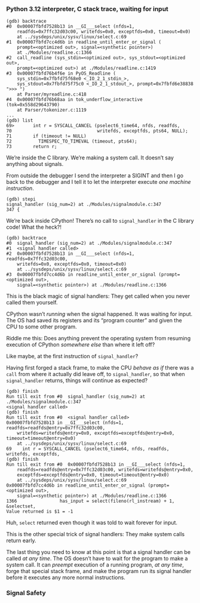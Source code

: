 ### Python 3.12 interpreter, C stack trace, waiting for input

```
(gdb) backtrace
#0  0x00007fbfd7528b13 in __GI___select (nfds=1,
    readfds=0x7ffc32d03c00, writefds=0x0, exceptfds=0x0, timeout=0x0)
    at ../sysdeps/unix/sysv/linux/select.c:69
#1  0x00007fbfd7cc4d6b in readline_until_enter_or_signal (
    prompt=<optimized out>, signal=<synthetic pointer>)
    at ./Modules/readline.c:1366
#2  call_readline (sys_stdin=<optimized out>, sys_stdout=<optimized out>,
    prompt=<optimized out>) at ./Modules/readline.c:1419
#3  0x00007fbfd76b4f6e in PyOS_Readline (
    sys_stdin=0x7fbfd75f68e0 <_IO_2_1_stdin_>,
    sys_stdout=0x7fbfd75f75c0 <_IO_2_1_stdout_>, prompt=0x7fbfd6e38838 ">>> ")
    at Parser/myreadline.c:418
#4  0x00007fbfd76b68aa in tok_underflow_interactive (tok=0x558d29643790)
    at Parser/tokenizer.c:1119
...
(gdb) list
69>       int r = SYSCALL_CANCEL (pselect6_time64, nfds, readfds,
70                                writefds, exceptfds, pts64, NULL);
71        if (timeout != NULL)
72          TIMESPEC_TO_TIMEVAL (timeout, pts64);
73        return r;
```

We’re inside the C library.  We’re making a system call.  It doesn’t
say anything about signals.

From outside the debugger I send the interpreter a SIGINT and then I
go back to the debugger and I tell it to let the interpreter execute
_one machine instruction_.

```
(gdb) stepi
signal_handler (sig_num=2) at ./Modules/signalmodule.c:347
347	{
```

We’re back inside CPython!  There’s no call to `signal_handler` in the
C library code!  What the heck?!

```
(gdb) backtrace
#0  signal_handler (sig_num=2) at ./Modules/signalmodule.c:347
#1  <signal handler called>
#2  0x00007fbfd7528b13 in __GI___select (nfds=1, readfds=0x7ffc32d03c00,
    writefds=0x0, exceptfds=0x0, timeout=0x0)
    at ../sysdeps/unix/sysv/linux/select.c:69
#3  0x00007fbfd7cc4d6b in readline_until_enter_or_signal (prompt=<optimized out>,
    signal=<synthetic pointer>) at ./Modules/readline.c:1366
```

This is the black magic of signal handlers: They get called when you
never called them yourself.

CPython wasn’t _running_ when the signal happened.  It was waiting for
input.  The OS had saved its registers and its “program counter” and
given the CPU to some other program.

Riddle me this: Does anything prevent the operating system from
resuming execution of CPython _somewhere else_ than where it left off?

Like maybe, at the first instruction of `signal_handler`?

Having first forged a stack frame, to make the CPU _behave as if_
there was a `call` from where it actually did leave off, to
`signal_handler`, so that when `signal_handler` returns, things
will continue as expected?

```
(gdb) finish
Run till exit from #0  signal_handler (sig_num=2) at ./Modules/signalmodule.c:347
<signal handler called>
(gdb) finish
Run till exit from #0  <signal handler called>
0x00007fbfd7528b13 in __GI___select (nfds=1, readfds=readfds@entry=0x7ffc32d03c00,
    writefds=writefds@entry=0x0, exceptfds=exceptfds@entry=0x0, timeout=timeout@entry=0x0)
    at ../sysdeps/unix/sysv/linux/select.c:69
69	  int r = SYSCALL_CANCEL (pselect6_time64, nfds, readfds,
writefds, exceptfds,
(gdb) finish
Run till exit from #0  0x00007fbfd7528b13 in __GI___select (nfds=1,
    readfds=readfds@entry=0x7ffc32d03c00, writefds=writefds@entry=0x0,
    exceptfds=exceptfds@entry=0x0, timeout=timeout@entry=0x0)
    at ../sysdeps/unix/sysv/linux/select.c:69
0x00007fbfd7cc4d6b in readline_until_enter_or_signal (prompt=<optimized out>,
    signal=<synthetic pointer>) at ./Modules/readline.c:1366
1366	            has_input = select(fileno(rl_instream) + 1, &selectset,
Value returned is $1 = -1
```

Huh, `select` returned even though it was told to wait forever for input.

This is the other special trick of signal handlers: They make system
calls return early.

The last thing you need to know at this point is that a signal handler
can be called _at any time_.  The OS doesn’t have to wait for the
program to make a system call.  It can _preempt_ execution of a
running program, _at any time_, forge that special stack frame, and
make the program run its signal handler before it executes any more
normal instructions.

### Signal Safety
